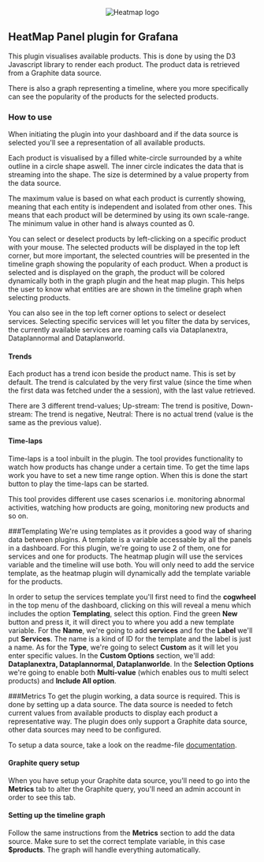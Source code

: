 <p align="center">
  <img src="images/logo_HeatMap.svg" alt="Heatmap logo"/>
</p>

## HeatMap Panel plugin for Grafana
This plugin visualises available products. This is done by using the D3 Javascript library to render each product. The product data is retrieved from a Graphite data source.

There is also a graph representing a timeline, where you more specifically can see the popularity of the products for the selected products.

### How to use
When initiating the plugin into your dashboard and if the data source is selected you'll see a representation of all available products.

Each product is visualised by a filled white-circle surrounded by a white outline in a circle shape aswell. 
The inner circle indicates the data that is streaming into the shape. The size is determined by a value property from the data source.

The maximum value is based on what each product is currently showing, meaning that each entity is independent and isolated from other ones. This means that each product will be determined by using its own scale-range. The minimum value in other hand is always counted as 0.

You can select or deselect products by left-clicking on a specific product with your mouse. The selected products will be displayed in the top left corner, but more important, the selected countries will be presented in the timeline graph showing the popularity of each product. When a product is selected and is displayed on the graph, the product will be colored dynamically both in the graph plugin and the heat map plugin. This helps the user to know what entities are are shown in the timeline graph when selecting products.

You can also see in the top left corner options to select or deselect services. Selecting specific services will let you filter the data by services, the currently available services are roaming calls via Dataplanextra, Dataplannormal and Dataplanworld.

#### Trends
Each product has a trend icon beside the product name. This is set by default. The trend is calculated by the very first value (since the time when the first data was fetched under the a session), with the last value retrieved.
 
 There are 3 different trend-values; 
 Up-stream: The trend is positive,
 Down-stream: The trend is negative,
 Neutral: There is no actual trend (value is the same as the previous value).
 
#### Time-laps
Time-laps is a tool inbuilt in the plugin. The tool provides functionality to watch how products has change under a certain time. 
To get the time laps work you have to set a new time range option. When this is done the start button to play the time-laps can be started.

This tool provides different use cases scenarios i.e. monitoring abnormal activities, watching how products are going, monitoring new products and so on.

###Templating
We're using templates as it provides a good way of sharing data between plugins. A template is a variable accessable by all the panels in a dashboard. For this plugin, we're going to use 2 of them, one for services and one for products. The heatmap plugin will use the services variable and the timeline will use both. You will only need to add the service template, as the heatmap plugin will dynamically add the template variable for the products.

In order to setup the services template you'll first need to find the **cogwheel** in the top menu of the dashboard, clicking on this will reveal a menu which includes the option **Templating**, select this option. Find the green **New** button and press it, it will direct you to where you add a new template variable. For the **Name**, we're going to add **services** and for the **Label** we'll put **Services**. The name is a kind of ID for the template and the label is just a name. As for the **Type**, we're going to select **Custom** as it will let you enter specific values. In the **Custom Options** section, we'll add: **Dataplanextra, Dataplannormal, Dataplanworlde**. In the **Selection Options** we're going to enable both **Multi-value** (which enables ous to multi select products) and **Include All option**. 

###Metrics
To get the plugin working, a data source is required. This is done by setting up a data source. The data source is needed to fetch current values from available products to display each product a representative way.
The plugin does only support a Graphite data source, other data sources may need to be configured.

To setup a data source, take a look on the readme-file [documentation](https://github.com/flygare/QvantelFrontend#data-source-setup).

#### Graphite query setup
When you have setup your Graphite data source, you'll need to go into the **Metrics** tab to alter the Graphite query, you'll need an admin account in order to see this tab.

#### Setting up the timeline graph
Follow the same instructions from the **Metrics** section to add the data source. Make sure to set the correct template variable, in this case **$products**. The graph will handle everything automatically. 
